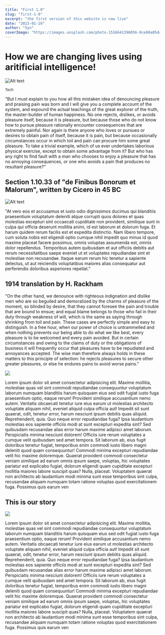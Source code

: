 ```yaml
---
title: "First 1.0"
slug: "first-1-0"
excerpt: "the first version of this website is now live"
date: "2023-01-29"
author: "Syn"
coverImage: "https://images.unsplash.com/photo-1516641396056-0ce60a85d49f?ixlib=rb-4.0.3&ixid=MnwxMjA3fDB8MHxwaG90by1wYWdlfHx8fGVufDB8fHx8&auto=format&fit=crop&w=1170&q=80"
---
```



# How we are changing lives using aritificial intelligence!

<img title="a title" alt="Alt text" src="https://images.unsplash.com/photo-1516641396056-0ce60a85d49f?ixlib=rb-4.0.3&ixid=MnwxMjA3fDB8MHxwaG90by1wYWdlfHx8fGVufDB8fHx8&auto=format&fit=crop&w=1170&q=80">

<small>Tech</small>

"But I must explain to you how all this mistaken idea of denouncing pleasure and praising pain was born and I will give you a complete account of the system, and expound the actual teachings of the great explorer of the truth, the master-builder of human happiness. No one rejects, dislikes, or avoids pleasure itself, because it is pleasure, but because those who do not know how to pursue pleasure rationally encounter consequences that are extremely painful. Nor again is there anyone who loves or pursues or desires to obtain pain of itself, because it is pain, but because occasionally circumstances occur in which toil and pain can procure him some great pleasure. To take a trivial example, which of us ever undertakes laborious physical exercise, except to obtain some advantage from it? But who has any right to find fault with a man who chooses to enjoy a pleasure that has no annoying consequences, or one who avoids a pain that produces no resultant pleasure?"

## Section 1.10.33 of "de Finibus Bonorum et Malorum", written by Cicero in 45 BC

<img title="a title" alt="Alt text" src="https://images.unsplash.com/photo-1516641396056-0ce60a85d49f?ixlib=rb-4.0.3&ixid=MnwxMjA3fDB8MHxwaG90by1wYWdlfHx8fGVufDB8fHx8&auto=format&fit=crop&w=1170&q=80">

"At vero eos et accusamus et iusto odio dignissimos ducimus qui blanditiis praesentium voluptatum deleniti atque corrupti quos dolores et quas molestias excepturi sint occaecati cupiditate non provident, similique sunt in culpa qui officia deserunt mollitia animi, id est laborum et dolorum fuga. Et harum quidem rerum facilis est et expedita distinctio. Nam libero tempore, cum soluta nobis est eligendi optio cumque nihil impedit quo minus id quod maxime placeat facere possimus, omnis voluptas assumenda est, omnis dolor repellendus. Temporibus autem quibusdam et aut officiis debitis aut rerum necessitatibus saepe eveniet ut et voluptates repudiandae sint et molestiae non recusandae. Itaque earum rerum hic tenetur a sapiente delectus, ut aut reiciendis voluptatibus maiores alias consequatur aut perferendis doloribus asperiores repellat."

## 1914 translation by H. Rackham

"On the other hand, we denounce with righteous indignation and dislike men who are so beguiled and demoralized by the charms of pleasure of the moment, so blinded by desire, that they cannot foresee the pain and trouble that are bound to ensue; and equal blame belongs to those who fail in their duty through weakness of will, which is the same as saying through shrinking from toil and pain. These cases are perfectly simple and easy to distinguish. In a free hour, when our power of choice is untrammelled and when nothing prevents our being able to do what we like best, every pleasure is to be welcomed and every pain avoided. But in certain circumstances and owing to the claims of duty or the obligations of business it will frequently occur that pleasures have to be repudiated and annoyances accepted. The wise man therefore always holds in these matters to this principle of selection: he rejects pleasures to secure other greater pleasures, or else he endures pains to avoid worse pains."

<img src="https://images.unsplash.com/photo-1499951360447-b19be8fe80f5?ixlib=rb-4.0.3&ixid=MnwxMjA3fDB8MHxwaG90by1wYWdlfHx8fGVufDB8fHx8&auto=format&fit=crop&w=1170&q=80">


Lorem ipsum dolor sit amet consectetur adipisicing elit. Maxime mollitia,
molestiae quas vel sint commodi repudiandae consequuntur voluptatum laborum
numquam blanditiis harum quisquam eius sed odit fugiat iusto fuga praesentium
optio, eaque rerum! Provident similique accusantium nemo autem. Veritatis
obcaecati tenetur iure eius earum ut molestias architecto voluptate aliquam
nihil, eveniet aliquid culpa officia aut! Impedit sit sunt quaerat, odit,
tenetur error, harum nesciunt ipsum debitis quas aliquid. Reprehenderit,
quia. Quo neque error repudiandae fuga? Ipsa laudantium molestias eos 
sapiente officiis modi at sunt excepturi expedita sint? Sed quibusdam
recusandae alias error harum maxime adipisci amet laborum. Perspiciatis 
minima nesciunt dolorem! Officiis iure rerum voluptates a cumque velit 
quibusdam sed amet tempora. Sit laborum ab, eius fugit doloribus tenetur 
fugiat, temporibus enim commodi iusto libero magni deleniti quod quam 
consequuntur! Commodi minima excepturi repudiandae velit hic maxime
doloremque. Quaerat provident commodi consectetur veniam similique ad 
earum omnis ipsum saepe, voluptas, hic voluptates pariatur est explicabo 
fugiat, dolorum eligendi quam cupiditate excepturi mollitia maiores labore 
suscipit quas? Nulla, placeat. Voluptatem quaerat non architecto ab laudantium
modi minima sunt esse temporibus sint culpa, recusandae aliquam numquam 
totam ratione voluptas quod exercitationem fuga. Possimus quis earum ven

## This is our story 
<img src="https://images.unsplash.com/photo-1517694712202-14dd9538aa97?ixlib=rb-4.0.3&ixid=MnwxMjA3fDB8MHxzZWFyY2h8M3x8Y29tcHV0ZXJ8ZW58MHx8MHx8&auto=format&fit=crop&w=2000&q=60">


Lorem ipsum dolor sit amet consectetur adipisicing elit. Maxime mollitia,
molestiae quas vel sint commodi repudiandae consequuntur voluptatum laborum
numquam blanditiis harum quisquam eius sed odit fugiat iusto fuga praesentium
optio, eaque rerum! Provident similique accusantium nemo autem. Veritatis
obcaecati tenetur iure eius earum ut molestias architecto voluptate aliquam
nihil, eveniet aliquid culpa officia aut! Impedit sit sunt quaerat, odit,
tenetur error, harum nesciunt ipsum debitis quas aliquid. Reprehenderit,
quia. Quo neque error repudiandae fuga? Ipsa laudantium molestias eos 
sapiente officiis modi at sunt excepturi expedita sint? Sed quibusdam
recusandae alias error harum maxime adipisci amet laborum. Perspiciatis 
minima nesciunt dolorem! Officiis iure rerum voluptates a cumque velit 
quibusdam sed amet tempora. Sit laborum ab, eius fugit doloribus tenetur 
fugiat, temporibus enim commodi iusto libero magni deleniti quod quam 
consequuntur! Commodi minima excepturi repudiandae velit hic maxime
doloremque. Quaerat provident commodi consectetur veniam similique ad 
earum omnis ipsum saepe, voluptas, hic voluptates pariatur est explicabo 
fugiat, dolorum eligendi quam cupiditate excepturi mollitia maiores labore 
suscipit quas? Nulla, placeat. Voluptatem quaerat non architecto ab laudantium
modi minima sunt esse temporibus sint culpa, recusandae aliquam numquam 
totam ratione voluptas quod exercitationem fuga. Possimus quis earum ven